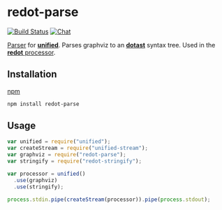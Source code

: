 # redot-parse

[![Build Status](https://travis-ci.org/redotjs/redot.svg?branch=master)](https://travis-ci.org/redotjs/redot)
[![Chat](https://img.shields.io/gitter/room/redotjs/Lobby.svg)](https://gitter.im/redotjs/Lobby)

[Parser](https://github.com/unifiedjs/unified#processorparser) for [**unified**](https://github.com/unifiedjs/unified). Parses graphviz to an
[**dotast**](https://github.com/redotjs/dotast) syntax tree. Used in the [**redot**
processor](https://github.com/redotjs/redot).

## Installation

[npm](https://docs.npmjs.com/cli/install)

```bash
npm install redot-parse
```

## Usage

```js
var unified = require("unified");
var createStream = require("unified-stream");
var graphviz = require("redot-parse");
var stringify = require("redot-stringify");

var processor = unified()
  .use(graphviz)
  .use(stringify);

process.stdin.pipe(createStream(processor)).pipe(process.stdout);
```
